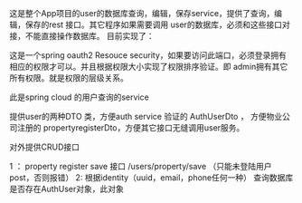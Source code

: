 这是整个App项目的user的数据库查询，编辑，保存service，提供了查询，编辑，保存的rest 接口。其它程序如果需要调用
user的数据库，必须和这些接口对接，不能直接操作数据库。
目前实现了：

这是一个spring oauth2 Resouce security，如果要访问此端口，必须登录拥有相应的权限才可以。并且根据权限大小实现了权限排序验证。即
admin拥有其它所有权限。就是权限的层级关系。

此是spring cloud 的用户查询的service

提供user的两种DTO 类，方便auth service 验证的 AuthUserDto ， 方便物业公司注册的 propertyregisterDto，方便其它接口无缝调用user服务。


对外提供CRUD接口

1 ： property register save 接口  /users/property/save   （只能未登陆用户post，否则报错）
2:   根据identity（uuid，email，phone任何一种） 查询数据库是否存在AuthUser对象，此对象